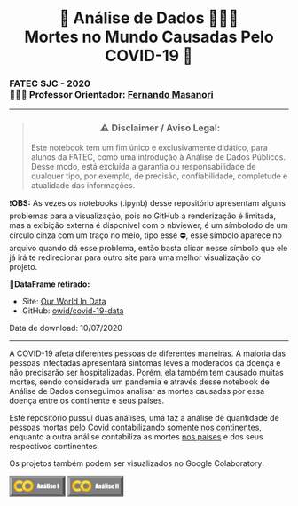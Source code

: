 #  <center>🎲 Análise de Dados 🕵🏻‍♀️ <br/>Mortes no Mundo Causadas Pelo COVID-19 🦠</center>

### FATEC SJC - 2020 <br/>👨🏽‍🏫 Professor Orientador: [Fernando Masanori](https://github.com/fmasanori)

---

> ### **<center>⚠️ Disclaimer / Aviso Legal: </center>**
> Este notebook tem um fim único e exclusivamente didático, para alunos da FATEC, como uma introdução à Análise de Dados Públicos. 
> Desse modo, está excluída a garantia ou  responsabilidade de qualquer tipo, por exemplo, de precisão, confiabilidade, 
> completude e atualidade das informações.

❗**OBS:** As vezes os notebooks (.ipynb) desse repositório apresentam alguns problemas para a visualização, pois no GitHub a renderização é limitada, mas a exibição externa é disponível com o nbviewer, é um símbolodo de um círculo cinza com um traço no meio, tipo esse ⛔, esse símbolo aparece no arquivo quando dá esse problema, então basta clicar nesse símbolo que ele já irá te redirecionar para outro site para uma melhor visualização do projeto.

🎲**DataFrame retirado:** 
    
   + Site: [Our World In Data](https://ourworldindata.org/coronavirus)
   + GitHub: [owid/covid-19-data](https://github.com/owid/covid-19-data)

Data de download: 10/07/2020

---

A COVID-19 afeta diferentes pessoas de diferentes maneiras. A maioria das pessoas infectadas apresentará sintomas leves a moderados da doença e não precisarão ser hospitalizadas.
Porém, ela também tem causado muitas mortes, sendo considerada um pandemia e através desse notebook de Análise de Dados conseguimos analisar as mortes causadas por essa doença entre os continente e seus países.

Este repositório pussui duas análises, uma faz a análise de quantidade de pessoas mortas pelo Covid contabilizando somente [nos continentes](https://github.com/JenniferDominique/Mortes_No_Mundo_Causadas_Pelo_Covid-19/blob/master/Mortes%20Causadas%20Pelo%20Covid-19%20Nos%20Continentes.ipynb), enquanto a outra análise contabiliza as mortes [nos países](https://github.com/JenniferDominique/Mortes_No_Mundo_Causadas_Pelo_Covid-19/blob/master/Mortes%20Causadas%20Pelo%20COVID-19%20Nos%20Pa%C3%ADses.ipynb) e dos seus respectivos continentes.

Os projetos também podem ser visualizados no Google Colaboratory:

<a href="https://colab.research.google.com/drive/1zygqZtAFzVkpgJChNwHIDR8XUCJqMFZe?usp=sharing"><img src="https://github.com/JenniferDominique/Mortes_No_Mundo_Causadas_Pelo_Covid-19/blob/master/Imagem/Bot%C3%A3o%20An%C3%A1lise%20I.png" width="20%" title="Análise de Dados I no Google Colaboratory"></a>
<a href="https://colab.research.google.com/drive/1JzAQBW1YA3yeTzG7PEf0L0b2Ve4l1utX?usp=sharing"><img src="https://github.com/JenniferDominique/Mortes_No_Mundo_Causadas_Pelo_Covid-19/blob/master/Imagem/Bot%C3%A3o%20An%C3%A1lise%20II.png" width="20%" title="Análise de Dados II no Google Colaboratory"></a>
